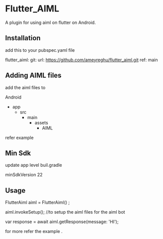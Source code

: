 
# Flutter_AIML

A plugin for using aiml on flutter on Android.


## Installation

add this to your pubspec.yaml file

flutter_aiml:
    git:
      url: https://github.com/ameyreghu/flutter_aiml.git
      ref: main

## Adding AIML files

add the aiml files to

Android
  - app
    - src
      - main  
        - assets
          - AIML

refer example

## Min Sdk 
update app level buil.gradle

minSdkVersion 22


## Usage

 FlutterAiml aiml = FlutterAiml() ;

 aiml.invokeSetup();  //to setup the aiml files for the aiml bot

var response = await aiml.getResponse(message: 'HI'); 


for more refer the example .


